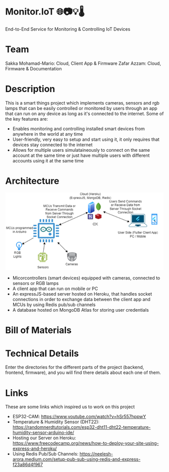 # Monitor.IoT 🌐📷💡🌡️
End-to-End Service for Monitoring & Controlling IoT Devices

# Team

Sakka Mohamad-Mario: Cloud, Client App & Firmware
Zafar Azzam: Cloud, Firmware & Documentation

# Description

This is a smart things project which implements cameras, sensors and rgb lamps that can be easily controlled or monitored by users through an app that can run on any device as long as it's connected to the internet. Some of the key features are:

- Enables monitoring and controlling installed smart devices from anywhere in the world at any time
- User-friendly, very easy to setup and start using it, it only requires that devices stay connected to the internet
- Allows for multiple users simulataineously to connect on the same account at the same time or just have multiple users with different accounts using it at the same time

# Architecture

![a](monitor.iot_architecture.png)

- Micorcontrollers (smart devices) equipped with cameras, connected to sensors or RGB lamps
- A client app that can run on mobile or PC
- An expressJS-based server hosted on Heroku, that handles socket connections in order to exchange data between the client app and MCUs by using Redis pub/sub channels
- A database hosted on MongoDB Atlas for storing user credentials

# Bill of Materials

# Technical Details

Enter the directories for the different parts of the project (backend, frontend, firmware), and you will find there details about each one of them.

# Links

These are some links which inspired us to work on this project

- ESP32-CAM: https://www.youtube.com/watch?v=hSr557hppwY
- Temperature & Humidity Sensor (DHT22): https://randomnerdtutorials.com/esp32-dht11-dht22-temperature-humidity-sensor-arduino-ide/
- Hosting our Server on Heroku: https://www.freecodecamp.org/news/how-to-deploy-your-site-using-express-and-heroku/
- Using Redis Pub/Sub Channels: https://neelesh-arora.medium.com/setup-pub-sub-using-redis-and-express-f23a86d4f967
